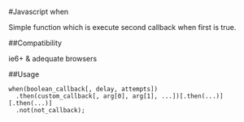 #Javascript when

Simple function which is execute second callback when first is true.

##Compatibility

ie6+ & adequate browsers

##Usage

    when(boolean_callback[, delay, attempts])
      .then(custom_callback[, arg[0], arg[1], ...])[.then(...)][.then(...)]
      .not(not_callback);
